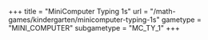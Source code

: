 +++
title = "MiniComputer Typing 1s"
url = "/math-games/kindergarten/minicomputer-typing-1s"
gametype = "MINI_COMPUTER"
subgametype = "MC_TY_1"
+++